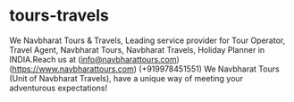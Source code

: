 # tours-travels
We Navbharat Tours &amp; Travels, Leading service provider for Tour Operator, Travel Agent, Navbharat Tours, Navbharat Travels, Holiday Planner in INDIA.Reach us at (info@navbharattours.com) (https://www.navbharattours.com) (+919978451551) We Navbharat Tours (Unit of Navbharat Travels), have a unique way of meeting your adventurous expectations!
